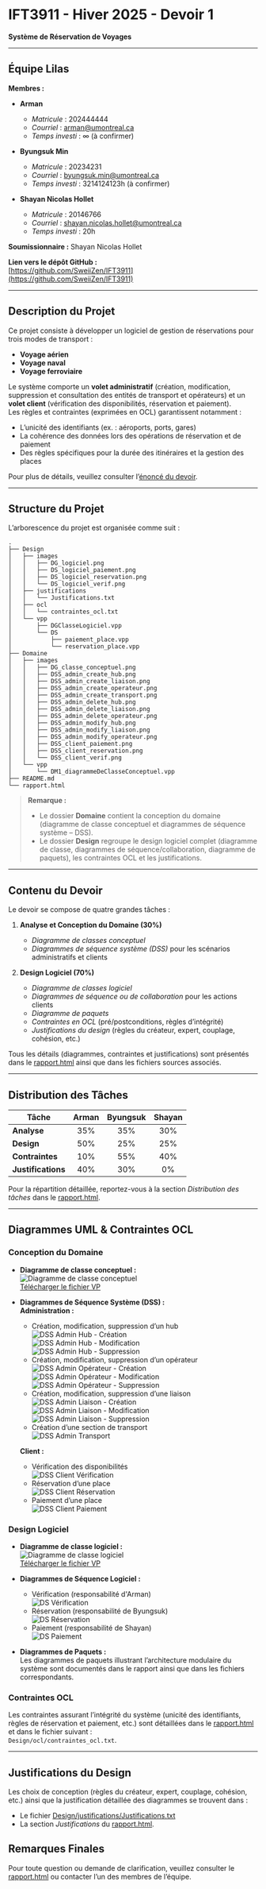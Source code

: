 # IFT3911 - Hiver 2025 - Devoir 1  
**Système de Réservation de Voyages**

---

## Équipe Lilas

**Membres :**

- **Arman**  
  - *Matricule* : 202444444  
  - *Courriel* : [arman@umontreal.ca](mailto:arman@umontreal.ca)  
  - *Temps investi* : ∞ (à confirmer)

- **Byungsuk Min**  
  - *Matricule* : 20234231  
  - *Courriel* : [byungsuk.min@umontreal.ca](mailto:byungsuk.min@umontreal.ca)  
  - *Temps investi* : 3214124123h (à confirmer)

- **Shayan Nicolas Hollet**  
  - *Matricule* : 20146766  
  - *Courriel* : [shayan.nicolas.hollet@umontreal.ca](mailto:shayan.nicolas.hollet@umontreal.ca)  
  - *Temps investi* : 20h

**Soumissionnaire :** Shayan Nicolas Hollet

**Lien vers le dépôt GitHub :**  
[https://github.com/SweiiZen/IFT3911](https://github.com/SweiiZen/IFT3911)

---

## Description du Projet

Ce projet consiste à développer un logiciel de gestion de réservations pour trois modes de transport :  
- **Voyage aérien**
- **Voyage naval**
- **Voyage ferroviaire**

Le système comporte un **volet administratif** (création, modification, suppression et consultation des entités de transport et opérateurs) et un **volet client** (vérification des disponibilités, réservation et paiement).  
Les règles et contraintes (exprimées en OCL) garantissent notamment :
- L’unicité des identifiants (ex. : aéroports, ports, gares)
- La cohérence des données lors des opérations de réservation et de paiement  
- Des règles spécifiques pour la durée des itinéraires et la gestion des places

Pour plus de détails, veuillez consulter l’[énoncé du devoir](http://www-labs.iro.umontreal.ca/~syriani/courses/IFT3911-2025H/A1/A1.html).

---

## Structure du Projet

L’arborescence du projet est organisée comme suit :

```
.
├── Design
│   ├── images
│   │   ├── DG_logiciel.png
│   │   ├── DS_logiciel_paiement.png
│   │   ├── DS_logiciel_reservation.png
│   │   └── DS_logiciel_verif.png
│   ├── justifications
│   │   └── Justifications.txt
│   ├── ocl
│   │   └── contraintes_ocl.txt
│   └── vpp
│       ├── DGClasseLogiciel.vpp
│       └── DS
│           ├── paiement_place.vpp
│           └── reservation_place.vpp
├── Domaine
│   ├── images
│   │   ├── DG_classe_conceptuel.png
│   │   ├── DSS_admin_create_hub.png
│   │   ├── DSS_admin_create_liaison.png
│   │   ├── DSS_admin_create_operateur.png
│   │   ├── DSS_admin_create_transport.png
│   │   ├── DSS_admin_delete_hub.png
│   │   ├── DSS_admin_delete_liaison.png
│   │   ├── DSS_admin_delete_operateur.png
│   │   ├── DSS_admin_modify_hub.png
│   │   ├── DSS_admin_modify_liaison.png
│   │   ├── DSS_admin_modify_operateur.png
│   │   ├── DSS_client_paiement.png
│   │   ├── DSS_client_reservation.png
│   │   └── DSS_client_verif.png
│   └── vpp
│       └── DM1_diagrammeDeClasseConceptuel.vpp
├── README.md
└── rapport.html
```

> **Remarque :**  
> - Le dossier **Domaine** contient la conception du domaine (diagramme de classe conceptuel et diagrammes de séquence système – DSS).  
> - Le dossier **Design** regroupe le design logiciel complet (diagramme de classe, diagrammes de séquence/collaboration, diagramme de paquets), les contraintes OCL et les justifications.

---

## Contenu du Devoir

Le devoir se compose de quatre grandes tâches :

1. **Analyse et Conception du Domaine (30%)**  
   - *Diagramme de classes conceptuel*  
   - *Diagrammes de séquence système (DSS)* pour les scénarios administratifs et clients

2. **Design Logiciel (70%)**  
   - *Diagramme de classes logiciel*  
   - *Diagrammes de séquence ou de collaboration* pour les actions clients  
   - *Diagramme de paquets*  
   - *Contraintes en OCL* (pré/postconditions, règles d’intégrité)  
   - *Justifications du design* (règles du créateur, expert, couplage, cohésion, etc.)

Tous les détails (diagrammes, contraintes et justifications) sont présentés dans le [rapport.html](rapport.html) ainsi que dans les fichiers sources associés.

---

## Distribution des Tâches

| Tâche                | Arman | Byungsuk | Shayan |
|----------------------|:-----:|:--------:|:------:|
| **Analyse**          | 35%   | 35%      | 30%    |
| **Design**           | 50%   | 25%      | 25%    |
| **Contraintes**      | 10%   | 55%      | 40%    |
| **Justifications**   | 40%   | 30%      |  0%    |

Pour la répartition détaillée, reportez-vous à la section *Distribution des tâches* dans le [rapport.html](rapport.html).

---

## Diagrammes UML & Contraintes OCL

### Conception du Domaine

- **Diagramme de classe conceptuel :**  
  ![Diagramme de classe conceptuel](Domaine/images/DG_classe_conceptuel.png)  
  [Télécharger le fichier VP](Domaine/vpp/DM1_diagrammeDeClasseConceptuel.vpp)

- **Diagrammes de Séquence Système (DSS) :**  
  **Administration :**
  - Création, modification, suppression d’un hub  
    ![DSS Admin Hub - Création](Domaine/images/DSS_admin_create_hub.png)  
    ![DSS Admin Hub - Modification](Domaine/images/DSS_admin_modify_hub.png)  
    ![DSS Admin Hub - Suppression](Domaine/images/DSS_admin_delete_hub.png)
  - Création, modification, suppression d’un opérateur  
    ![DSS Admin Opérateur - Création](Domaine/images/DSS_admin_create_operateur.png)  
    ![DSS Admin Opérateur - Modification](Domaine/images/DSS_admin_modify_operateur.png)  
    ![DSS Admin Opérateur - Suppression](Domaine/images/DSS_admin_delete_operateur.png)
  - Création, modification, suppression d’une liaison  
    ![DSS Admin Liaison - Création](Domaine/images/DSS_admin_create_liaison.png)  
    ![DSS Admin Liaison - Modification](Domaine/images/DSS_admin_modify_liaison.png)  
    ![DSS Admin Liaison - Suppression](Domaine/images/DSS_admin_delete_liaison.png)
  - Création d’une section de transport  
    ![DSS Admin Transport](Domaine/images/DSS_admin_create_transport.png)

  **Client :**
  - Vérification des disponibilités  
    ![DSS Client Vérification](Domaine/images/DSS_client_verif.png)
  - Réservation d’une place  
    ![DSS Client Réservation](Domaine/images/DSS_client_reservation.png)
  - Paiement d’une place  
    ![DSS Client Paiement](Domaine/images/DSS_client_paiement.png)

### Design Logiciel

- **Diagramme de classe logiciel :**  
  ![Diagramme de classe logiciel](Design/images/DG_logiciel.png)  
  [Télécharger le fichier VP](Design/vpp/DGClasseLogiciel.vpp)

- **Diagrammes de Séquence Logiciel :**
  - Vérification (responsabilité d'Arman)  
    ![DS Vérification](Design/images/DS_logiciel_verif.png)
  - Réservation (responsabilité de Byungsuk)  
    ![DS Réservation](Design/images/DS_logiciel_reservation.png)
  - Paiement (responsabilité de Shayan)  
    ![DS Paiement](Design/images/DS_logiciel_paiement.png)

- **Diagrammes de Paquets :**  
  Les diagrammes de paquets illustrant l’architecture modulaire du système sont documentés dans le rapport ainsi que dans les fichiers correspondants.

### Contraintes OCL

Les contraintes assurant l’intégrité du système (unicité des identifiants, règles de réservation et paiement, etc.) sont détaillées dans le [rapport.html](rapport.html) et dans le fichier suivant :  
`Design/ocl/contraintes_ocl.txt`.

---

## Justifications du Design

Les choix de conception (règles du créateur, expert, couplage, cohésion, etc.) ainsi que la justification détaillée des diagrammes se trouvent dans :
- Le fichier [Design/justifications/Justifications.txt](Design/justifications/Justifications.txt)  
- La section *Justifications* du [rapport.html](rapport.html).

## Remarques Finales

Pour toute question ou demande de clarification, veuillez consulter le [rapport.html](rapport.html) ou contacter l’un des membres de l’équipe.
